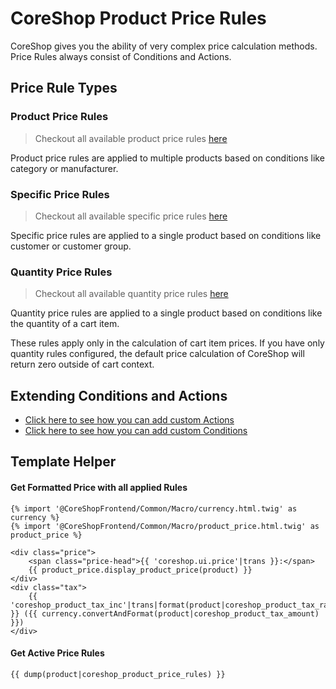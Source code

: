 # CoreShop Product Price Rules

CoreShop gives you the ability of very complex price calculation methods.
Price Rules always consist of Conditions and Actions.

## Price Rule Types

### Product Price Rules

> Checkout all available product price rules [here](../../../02_User_Documentation/03_Price_Rules/02_Product_Price_Rules.md)

Product price rules are applied to multiple products based on conditions like category or manufacturer.

### Specific Price Rules

> Checkout all available specific price rules [here](../../../02_User_Documentation/03_Price_Rules/03_Specific_Price_Rules.md)

Specific price rules are applied to a single product based on conditions like customer or customer group.

### Quantity Price Rules

> Checkout all available quantity price rules [here](../../../02_User_Documentation/03_Price_Rules/04_Quantity_Price_Rules.md)

Quantity price rules are applied to a single product based on conditions like the quantity of a cart item.

These rules apply only in the calculation of cart item prices. If you have only quantity rules configured,
the default price calculation of CoreShop will return zero outside of cart context.

## Extending Conditions and Actions

- [Click here to see how you can add custom Actions](../../01_Extending_Guide/04_Extending_Rule_Actions.md)
- [Click here to see how you can add custom Conditions](../../01_Extending_Guide/05_Extending_Rule_Conditions.md)

## Template Helper

#### Get Formatted Price with all applied Rules

```twig
{% import '@CoreShopFrontend/Common/Macro/currency.html.twig' as currency %}
{% import '@CoreShopFrontend/Common/Macro/product_price.html.twig' as product_price %}

<div class="price">
    <span class="price-head">{{ 'coreshop.ui.price'|trans }}:</span>
    {{ product_price.display_product_price(product) }}
</div>
<div class="tax">
    {{ 'coreshop_product_tax_inc'|trans|format(product|coreshop_product_tax_rate) }} ({{ currency.convertAndFormat(product|coreshop_product_tax_amount) }})
</div>
```

#### Get Active Price Rules

```twig
{{ dump(product|coreshop_product_price_rules) }}
```
